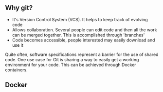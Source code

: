 ## Why git?

- It's Version Control System (VCS). It
helps to keep track of evolving code
- Allows collaboration. Several people
can edit code and then all the work can 
be merged together. This is accomplished
through 'branches'
- Code becomes accessible, people
interested may easily download and use it

Quite often, software specifications 
represent a barrier for the use of shared
code.
One use case for Git is sharing a way to 
easily get a working environment for your
code. This can be achieved through Docker 
containers.

## Docker
